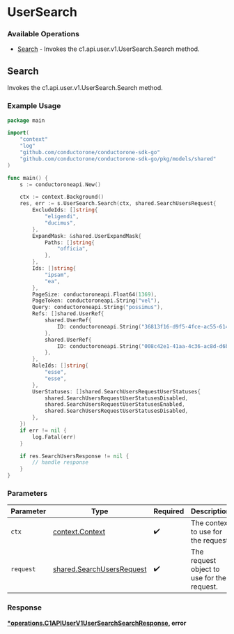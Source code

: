 # UserSearch

### Available Operations

* [Search](#search) - Invokes the c1.api.user.v1.UserSearch.Search method.

## Search

Invokes the c1.api.user.v1.UserSearch.Search method.

### Example Usage

```go
package main

import(
	"context"
	"log"
	"github.com/conductorone/conductorone-sdk-go"
	"github.com/conductorone/conductorone-sdk-go/pkg/models/shared"
)

func main() {
    s := conductoroneapi.New()

    ctx := context.Background()
    res, err := s.UserSearch.Search(ctx, shared.SearchUsersRequest{
        ExcludeIds: []string{
            "eligendi",
            "ducimus",
        },
        ExpandMask: &shared.UserExpandMask{
            Paths: []string{
                "officia",
            },
        },
        Ids: []string{
            "ipsam",
            "ea",
        },
        PageSize: conductoroneapi.Float64(1369),
        PageToken: conductoroneapi.String("vel"),
        Query: conductoroneapi.String("possimus"),
        Refs: []shared.UserRef{
            shared.UserRef{
                ID: conductoroneapi.String("36813f16-d9f5-4fce-ac55-6146c3e250fb"),
            },
            shared.UserRef{
                ID: conductoroneapi.String("008c42e1-41aa-4c36-ac8d-d6b144290747"),
            },
        },
        RoleIds: []string{
            "esse",
            "esse",
        },
        UserStatuses: []shared.SearchUsersRequestUserStatuses{
            shared.SearchUsersRequestUserStatusesDisabled,
            shared.SearchUsersRequestUserStatusesEnabled,
            shared.SearchUsersRequestUserStatusesDisabled,
        },
    })
    if err != nil {
        log.Fatal(err)
    }

    if res.SearchUsersResponse != nil {
        // handle response
    }
}
```

### Parameters

| Parameter                                                              | Type                                                                   | Required                                                               | Description                                                            |
| ---------------------------------------------------------------------- | ---------------------------------------------------------------------- | ---------------------------------------------------------------------- | ---------------------------------------------------------------------- |
| `ctx`                                                                  | [context.Context](https://pkg.go.dev/context#Context)                  | :heavy_check_mark:                                                     | The context to use for the request.                                    |
| `request`                                                              | [shared.SearchUsersRequest](../../models/shared/searchusersrequest.md) | :heavy_check_mark:                                                     | The request object to use for the request.                             |


### Response

**[*operations.C1APIUserV1UserSearchSearchResponse](../../models/operations/c1apiuserv1usersearchsearchresponse.md), error**

